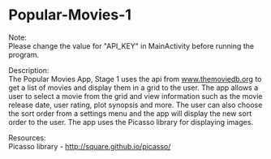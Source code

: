 # Popular-Movies-1

Note:  
Please change the value for "API_KEY" in MainActivity before running
the program.

Description:  
The Popular Movies App, Stage 1 uses the api from www.themoviedb.org to
get a list of movies and display them in a grid to the user. The app allows
a user to select a movie from the grid and view information such as the
movie release date, user rating, plot synopsis and more. The user can also
choose the sort order from a settings menu and the app will display the
new sort order to the user. The app uses the Picasso library for displaying
images.

Resources:  
Picasso library - http://square.github.io/picasso/

